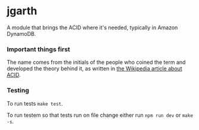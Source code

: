 # jgarth

A module that brings the ACID where it's needed, typically in Amazon DynamoDB.

### Important things first

The name comes from the initials of the people who coined the term and developed the theory behind it, 
as written in [the Wikipedia article about ACID](http://en.wikipedia.org/wiki/ACID).

### Testing

To run tests `make test`.

To run testem so that tests run on file change either run `npm run dev` or `make -s`.
